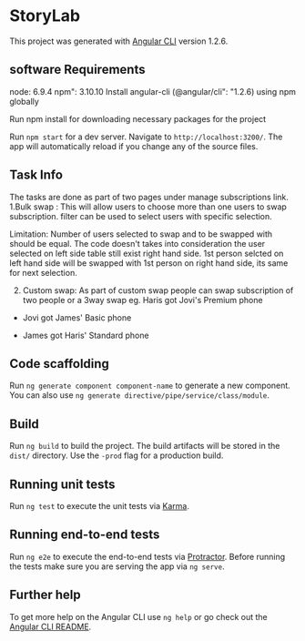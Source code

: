 # StoryLab

This project was generated with [Angular CLI](https://github.com/angular/angular-cli) version 1.2.6.

## software Requirements
node: 6.9.4
npm": 3.10.10
Install angular-cli (@angular/cli": "1.2.6) using npm globally 

Run npm install for downloading necessary packages for the project

Run `npm start` for a dev server. Navigate to `http://localhost:3200/`. The app will automatically reload if you change any of the source files.


## Task Info
The tasks are done as part of two pages under manage subscriptions link.
1.Bulk swap : This will allow users to choose more than one users to swap subscription.
filter can be used to select users with specific selection.

Limitation: Number of users selected to swap and to be swapped with should be equal.
The code doesn't takes into consideration the user selected on left side table still exist right hand side. 
1st person selcted on left hand side will be swapped with 1st person on right hand side, its same for next selection.

2. Custom swap: As part of custom swap people can swap subscription of two people or a 3way swap 
   eg. Haris got Jovi's Premium phone

  - Jovi got James' Basic phone

  - James got Haris' Standard phone


## Code scaffolding

Run `ng generate component component-name` to generate a new component. You can also use `ng generate directive/pipe/service/class/module`.

## Build

Run `ng build` to build the project. The build artifacts will be stored in the `dist/` directory. Use the `-prod` flag for a production build.

## Running unit tests

Run `ng test` to execute the unit tests via [Karma](https://karma-runner.github.io).

## Running end-to-end tests

Run `ng e2e` to execute the end-to-end tests via [Protractor](http://www.protractortest.org/).
Before running the tests make sure you are serving the app via `ng serve`.

## Further help

To get more help on the Angular CLI use `ng help` or go check out the [Angular CLI README](https://github.com/angular/angular-cli/blob/master/README.md).


